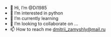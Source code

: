 - 👋 Hi, I’m @Di1985
- 👀 I’m interested in  python
- 🌱 I’m currently learning 
- 💞️ I’m looking to collaborate on ...
- 📫 How to reach me dmitrii_zamyshly@mail.ru

<!---
Di1985/Di1985 is a ✨ special ✨ repository because its `README.md` (this file) appears on your GitHub profile.
You can click the Preview link to take a look at your changes.
--->
